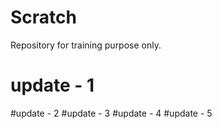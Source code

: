 # Scratch
Repository for training purpose only.
# update - 1
#update - 2
#update - 3
#update - 4
#update - 5

